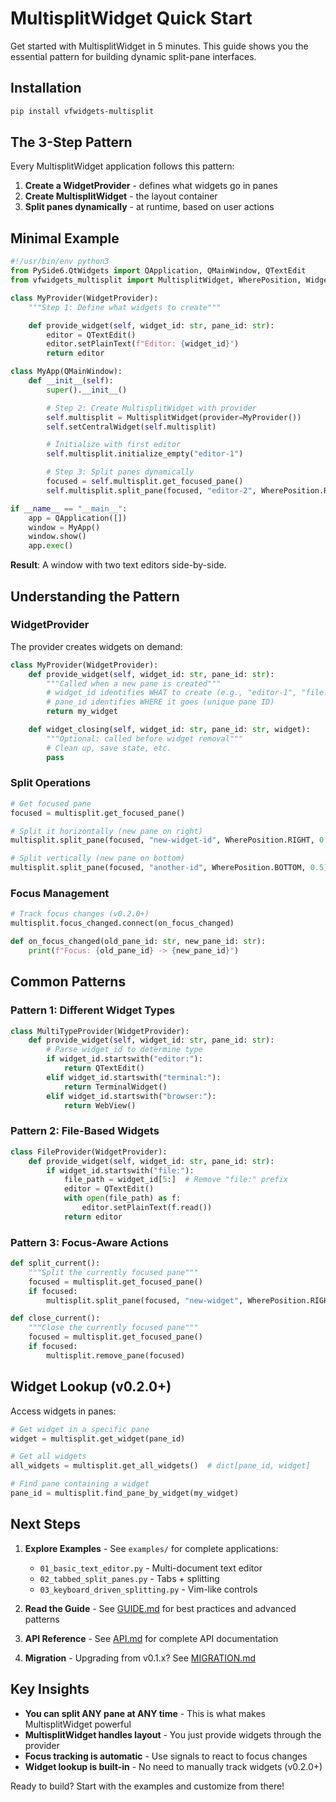 # MultisplitWidget Quick Start

Get started with MultisplitWidget in 5 minutes. This guide shows you the essential pattern for building dynamic split-pane interfaces.

## Installation

```bash
pip install vfwidgets-multisplit
```

## The 3-Step Pattern

Every MultisplitWidget application follows this pattern:

1. **Create a WidgetProvider** - defines what widgets go in panes
2. **Create MultisplitWidget** - the layout container
3. **Split panes dynamically** - at runtime, based on user actions

## Minimal Example

```python
#!/usr/bin/env python3
from PySide6.QtWidgets import QApplication, QMainWindow, QTextEdit
from vfwidgets_multisplit import MultisplitWidget, WherePosition, WidgetProvider

class MyProvider(WidgetProvider):
    """Step 1: Define what widgets to create"""

    def provide_widget(self, widget_id: str, pane_id: str):
        editor = QTextEdit()
        editor.setPlainText(f"Editor: {widget_id}")
        return editor

class MyApp(QMainWindow):
    def __init__(self):
        super().__init__()

        # Step 2: Create MultisplitWidget with provider
        self.multisplit = MultisplitWidget(provider=MyProvider())
        self.setCentralWidget(self.multisplit)

        # Initialize with first editor
        self.multisplit.initialize_empty("editor-1")

        # Step 3: Split panes dynamically
        focused = self.multisplit.get_focused_pane()
        self.multisplit.split_pane(focused, "editor-2", WherePosition.RIGHT, 0.5)

if __name__ == "__main__":
    app = QApplication([])
    window = MyApp()
    window.show()
    app.exec()
```

**Result**: A window with two text editors side-by-side.

## Understanding the Pattern

### WidgetProvider

The provider creates widgets on demand:

```python
class MyProvider(WidgetProvider):
    def provide_widget(self, widget_id: str, pane_id: str):
        """Called when a new pane is created"""
        # widget_id identifies WHAT to create (e.g., "editor-1", "file:/path")
        # pane_id identifies WHERE it goes (unique pane ID)
        return my_widget

    def widget_closing(self, widget_id: str, pane_id: str, widget):
        """Optional: called before widget removal"""
        # Clean up, save state, etc.
        pass
```

### Split Operations

```python
# Get focused pane
focused = multisplit.get_focused_pane()

# Split it horizontally (new pane on right)
multisplit.split_pane(focused, "new-widget-id", WherePosition.RIGHT, 0.5)

# Split vertically (new pane on bottom)
multisplit.split_pane(focused, "another-id", WherePosition.BOTTOM, 0.5)
```

### Focus Management

```python
# Track focus changes (v0.2.0+)
multisplit.focus_changed.connect(on_focus_changed)

def on_focus_changed(old_pane_id: str, new_pane_id: str):
    print(f"Focus: {old_pane_id} -> {new_pane_id}")
```

## Common Patterns

### Pattern 1: Different Widget Types

```python
class MultiTypeProvider(WidgetProvider):
    def provide_widget(self, widget_id: str, pane_id: str):
        # Parse widget_id to determine type
        if widget_id.startswith("editor:"):
            return QTextEdit()
        elif widget_id.startswith("terminal:"):
            return TerminalWidget()
        elif widget_id.startswith("browser:"):
            return WebView()
```

### Pattern 2: File-Based Widgets

```python
class FileProvider(WidgetProvider):
    def provide_widget(self, widget_id: str, pane_id: str):
        if widget_id.startswith("file:"):
            file_path = widget_id[5:]  # Remove "file:" prefix
            editor = QTextEdit()
            with open(file_path) as f:
                editor.setPlainText(f.read())
            return editor
```

### Pattern 3: Focus-Aware Actions

```python
def split_current():
    """Split the currently focused pane"""
    focused = multisplit.get_focused_pane()
    if focused:
        multisplit.split_pane(focused, "new-widget", WherePosition.RIGHT, 0.5)

def close_current():
    """Close the currently focused pane"""
    focused = multisplit.get_focused_pane()
    if focused:
        multisplit.remove_pane(focused)
```

## Widget Lookup (v0.2.0+)

Access widgets in panes:

```python
# Get widget in a specific pane
widget = multisplit.get_widget(pane_id)

# Get all widgets
all_widgets = multisplit.get_all_widgets()  # dict[pane_id, widget]

# Find pane containing a widget
pane_id = multisplit.find_pane_by_widget(my_widget)
```

## Next Steps

1. **Explore Examples** - See `examples/` for complete applications:
   - `01_basic_text_editor.py` - Multi-document text editor
   - `02_tabbed_split_panes.py` - Tabs + splitting
   - `03_keyboard_driven_splitting.py` - Vim-like controls

2. **Read the Guide** - See [GUIDE.md](GUIDE.md) for best practices and advanced patterns

3. **API Reference** - See [API.md](API.md) for complete API documentation

4. **Migration** - Upgrading from v0.1.x? See [MIGRATION.md](MIGRATION.md)

## Key Insights

- **You can split ANY pane at ANY time** - This is what makes MultisplitWidget powerful
- **MultisplitWidget handles layout** - You just provide widgets through the provider
- **Focus tracking is automatic** - Use signals to react to focus changes
- **Widget lookup is built-in** - No need to manually track widgets (v0.2.0+)

Ready to build? Start with the examples and customize from there!
